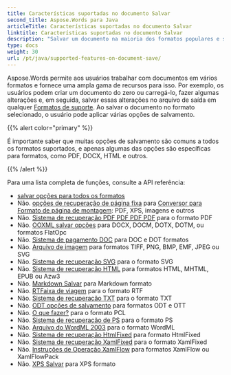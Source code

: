 ```yaml
---
title: Características suportadas no documento Salvar
second_title: Aspose.Words para Java
articleTitle: Características suportadas no documento Salvar
linktitle: Características suportadas no documento Salvar
description: "Salvar um documento na maioria dos formatos populares e suporta lotes de Microsoft Word características."
type: docs
weight: 30
url: /pt/java/supported-features-on-document-save/
---
```


Aspose.Words permite aos usuários trabalhar com documentos em vários formatos e fornece uma ampla gama de recursos para isso. Por exemplo, os usuários podem criar um documento do zero ou carregá-lo, fazer algumas alterações e, em seguida, salvar essas alterações no arquivo de saída em qualquer [Formatos de suporte](/words/pt/java/supported-document-formats/). Ao salvar o documento no formato selecionado, o usuário pode aplicar várias opções de salvamento.

{{% alert color="primary" %}}

É importante saber que muitas opções de salvamento são comuns a todos os formatos suportados, e apenas algumas das opções são específicas para formatos, como PDF, DOCX, HTML e outros.

{{% /alert %}}

Para uma lista completa de funções, consulte a API referência:

- [salvar opções para todos os formatos](https://reference.aspose.com/words/java/com.aspose.words/saveoptions/)
- Não. [opções de recuperação de página fixa](https://reference.aspose.com/words/java/com.aspose.words/fixedpagesaveoptions/) para [Conversor para Formato de página de montagem](/words/pt/java/converting-to-fixed-page-format/): PDF, XPS, imagens e outros
- Não. [Sistema de recuperação PDF PDF PDF PDF](https://reference.aspose.com/words/java/com.aspose.words/pdfsaveoptions/) para o formato PDF
- Não. [OOXML salvar opções](https://reference.aspose.com/words/java/com.aspose.words/ooxmlsaveoptions/) para DOCX, DOCM, DOTX, DOTM, ou formatos FlatOpc
- Não. [Sistema de pagamento DOC](https://reference.aspose.com/words/java/com.aspose.words/docsaveoptions/) para DOC e DOT formatos
- Não. [Arquivo de imagem](https://reference.aspose.com/words/java/com.aspose.words/imagesaveoptions/) para formatos TIFF, PNG, BMP, EMF, JPEG ou SVG
- Não. [Sistema de recuperação SVG](https://reference.aspose.com/words/java/com.aspose.words/svgsaveoptions/) para o formato SVG
- Não. [Sistema de recuperação HTML](https://reference.aspose.com/words/java/com.aspose.words/htmlsaveoptions/) para formatos HTML, MHTML, EPUB ou Azw3
- Não. [Markdown Salvar](https://reference.aspose.com/words/java/com.aspose.words/markdownsaveoptions/) para Markdown formato
- Não. [RTFaixa de viagem](https://reference.aspose.com/words/java/com.aspose.words/rtfsaveoptions/) para o formato RTF
- Não. [Sistema de recuperação TXT](https://reference.aspose.com/words/java/com.aspose.words/txtsaveoptions/) para o formato TXT
- Não. [ODT opções de salvamento](https://reference.aspose.com/words/java/com.aspose.words/odtsaveoptions/) para formatos ODT e OTT
- Não. [O que fazer?](https://reference.aspose.com/words/java/com.aspose.words/pclsaveoptions/) para o formato PCL
- Não. [Sistema de recuperação de PS](https://reference.aspose.com/words/java/com.aspose.words/pssaveoptions/) para o formato PS
- Não. [Arquivo do WordML 2003](https://reference.aspose.com/words/java/com.aspose.words/wordml2003saveoptions/) para o formato WordML
- Não. [Sistema de recuperação HtmlFixed](https://reference.aspose.com/words/java/com.aspose.words/htmlfixedsaveoptions/) para formato HtmlFixed
- Não. [Sistema de recuperação XamlFixed](https://reference.aspose.com/words/java/com.aspose.words/xamlfixedsaveoptions/) para o formato XamlFixed
- Não. [Instruções de Operação XamlFlow](https://reference.aspose.com/words/java/com.aspose.words/xamlflowsaveoptions/) para formatos XamlFlow ou XamlFlowPack
- Não. [XPS Salvar](https://reference.aspose.com/words/java/com.aspose.words/xpssaveoptions/) para XPS formato